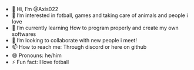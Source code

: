 - 👋 Hi, I’m @Axis022
- 👀 I’m interested in fotball, games and taking care of animals and people i love
- 🌱 I’m currently learning How to program properly and create my own softwares
- 💞️ I’m looking to collaborate with new people i meet!
- 📫 How to reach me: Through discord or here on github
- 😄 Pronouns: he/him
- ⚡ Fun fact: I love fotball
<!---
Axis022/Axis022 is a ✨ special ✨ repository because its `README.md` (this file) appears on your GitHub profile.
You can click the Preview link to take a look at your changes.
--->
